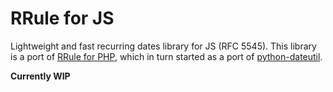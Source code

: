 # RRule for JS
Lightweight and fast recurring dates library for JS (RFC 5545). This library is
a port of [RRule for PHP](https://github.com/rlanvin/php-rrule), which in turn
started as a port of [python-dateutil](https://labix.org/python-dateutil).

**Currently WIP**
